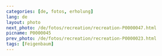 ```yaml
---
categories: [de, fotos, erholung]
lang: de
layout: photo
next_photo: /de/fotos/recreation/recreation-P0000047.html
picname: P0000045
prev_photo: /de/fotos/recreation/recreation-P0000023.html
tags: [Feigenbaum]
---
```

